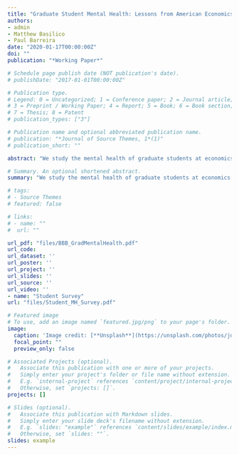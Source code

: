 ```yaml
---
title: "Graduate Student Mental Health: Lessons from American Economics Departments"
authors:
- admin
- Matthew Basilico
- Paul Barreira 
date: "2020-01-17T00:00:00Z"
doi: ""
publication: "*Working Paper*"

# Schedule page publish date (NOT publication's date).
# publishDate: "2017-01-01T00:00:00Z"

# Publication type.
# Legend: 0 = Uncategorized; 1 = Conference paper; 2 = Journal article;
# 3 = Preprint / Working Paper; 4 = Report; 5 = Book; 6 = Book section;
# 7 = Thesis; 8 = Patent
# publication_types: ["3"]

# Publication name and optional abbreviated publication name.
# publication: "*Journal of Source Themes, 1*(1)"
# publication_short: ""

abstract: "We study the mental health of graduate students at economics PhD programs in the US. Using clinically validated surveys, we find that 18% of graduate students experience moderate or severe symptoms of depression and anxiety - more than three times the population average - and 11% report suicidal ideation in a two-week period. The average PhD student reports greater feelings of loneliness than does the average retired American. Only 26% of economics students report feeling that their work is useful always or most of the time, compared with 70% of economics faculty and 63% of the working age population. Depression and symptoms of anxiety increase with time in the program: 25% of students in years 5+ of their programs experience moderate or severe symptoms of depression or anxiety compared with 12-14.5% of first-year students. Many students with significant symptoms of mental distress are not in treatment. We provide recommendations for students, faculty, and administrators on ways to improve graduate student mental health."

# Summary. An optional shortened abstract.
summary: "We study the mental health of graduate students at economics PhD programs in the US. Using clinically validated surveys, we find that 18% of graduate students experience moderate or severe symptoms of depression and anxiety - more than three times the population average - and 11% report suicidal ideation in a two-week period. The average PhD student reports greater feelings of loneliness than does the average retired American. Only 26% of economics students report feeling that their work is useful always or most of the time, compared with 70% of economics faculty and 63% of the working age population. Depression and symptoms of anxiety increase with time in the program: 25% of students in years 5+ of their programs experience moderate or severe symptoms of depression or anxiety compared with 12-14.5% of first-year students. Many students with significant symptoms of mental distress are not in treatment. We provide recommendations for students, faculty, and administrators on ways to improve graduate student mental health."

# tags:
# - Source Themes
# featured: false

# links:
# - name: ""
#  url: ""

url_pdf: "files/BBB_GradMentalHealth.pdf"
url_code: 
url_dataset: ''
url_poster: ''
url_project: ''
url_slides: ''
url_source: ''
url_video: ''
- name: "Student Survey"
url: "files/Student_MH_Survey.pdf"

# Featured image
# To use, add an image named `featured.jpg/png` to your page's folder. 
image:
  caption: 'Image credit: [**Unsplash**](https://unsplash.com/photos/jdD8gXaTZsc)'
  focal_point: ""
  preview_only: false

# Associated Projects (optional).
#   Associate this publication with one or more of your projects.
#   Simply enter your project's folder or file name without extension.
#   E.g. `internal-project` references `content/project/internal-project/index.md`.
#   Otherwise, set `projects: []`.
projects: []

# Slides (optional).
#   Associate this publication with Markdown slides.
#   Simply enter your slide deck's filename without extension.
#   E.g. `slides: "example"` references `content/slides/example/index.md`.
#   Otherwise, set `slides: ""`.
slides: example
---
```

